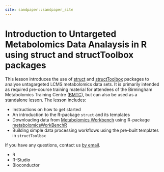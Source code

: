 ```yaml
---
site: sandpaper::sandpaper_site
---
```


# Introduction to Untargeted Metabolomics Data Analaysis in R using struct and structToolbox packages

This lesson introduces the use of [struct][struct] and [structToolbox][structToolbox] packages to analyse untagargeted LCMS metabolomics data sets. It is primarily intended as required pre-course training material for attendees of the Birmingham Metabolomics Training Centre ([BMTC][bmtc]), but can also be used as a standalone lesson. The lesson includes:

- Instructions on how to get started
- An introduction to the R-package `struct` and its templates
- Downloading data from [Metabolomics Workbench][workbench] using R-package [metabolomicsWorkBenchR][workbenchr]
- Building simple data processing workflows using the pre-built templates in `structToolbox`

If you have any questions, contact us [by email](bmtc@contacts.bham.ac.uk).

[struct]: https://bioconductor.org/packages/release/bioc/html/struct.html
[structToolbox]: https://bioconductor.org/packages/release/bioc/html/structToolbox.html
[workbench]: https://www.metabolomicsworkbench.org/
[workbenchr]: https://bioconductor.org/packages/release/bioc/html/metabolomicsWorkbenchR.html
[bmtc]: https://www.birmingham.ac.uk/facilities/metabolomics-training-centre/index.aspx

- R
- R-Studio
- Bioconductor
